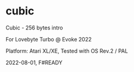 # cubic
Cubic - 256 bytes intro

For Lovebyte Turbo @ Evoke 2022

Platform: Atari XL/XE, Tested with OS Rev.2 / PAL

2022-08-01, F#READY
